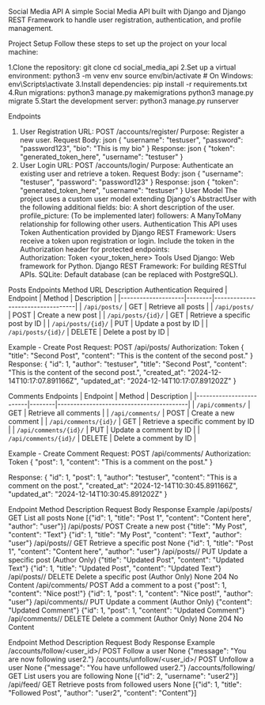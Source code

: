 Social Media API
A simple Social Media API built with Django and Django REST Framework to handle user registration, authentication, and profile management.

Project Setup
Follow these steps to set up the project on your local machine:

1.Clone the repository:
    git clone <repository-url>
    cd social_media_api
2.Set up a virtual environment:
    python3 -m venv env
    source env/bin/activate  # On Windows: env\Scripts\activate
3.Install dependencies:
    pip install -r requirements.txt
4.Run migrations:
    python3 manage.py makemigrations
    python3 manage.py migrate
5.Start the development server:
    python3 manage.py runserver

Endpoints
1. User Registration
URL: POST /accounts/register/
Purpose: Register a new user.
Request Body:
    json
    {
        "username": "testuser",
        "password": "password123",
        "bio": "This is my bio"
    }
Response:
json
    {
        "token": "generated_token_here",
        "username": "testuser"
    }
2. User Login
URL: POST /accounts/login/
Purpose: Authenticate an existing user and retrieve a token.
Request Body:
    json
    {
        "username": "testuser",
        "password": "password123"
    }
Response:
json
    {
        "token": "generated_token_here",
        "username": "testuser"
    }
User Model
The project uses a custom user model extending Django's AbstractUser with the following additional fields:
    bio: A short description of the user.
    profile_picture: (To be implemented later)
    followers: A ManyToMany relationship for following other users.
Authentication
This API uses Token Authentication provided by Django REST Framework:
Users receive a token upon registration or login.
Include the token in the Authorization header for protected endpoints:   
    Authorization: Token <your_token_here>
Tools Used
    Django: Web framework for Python.
    Django REST Framework: For building RESTful APIs.
    SQLite: Default database (can be replaced with PostgreSQL).


Posts Endpoints
Method	URL	Description	Authentication Required
| Endpoint           | Method | Description                      |
|--------------------|--------|----------------------------------|
| `/api/posts/`      | GET    | Retrieve all posts               |
| `/api/posts/`      | POST   | Create a new post                |
| `/api/posts/{id}/` | GET    | Retrieve a specific post by ID   |
| `/api/posts/{id}/` | PUT    | Update a post by ID              |
| `/api/posts/{id}/` | DELETE | Delete a post by ID              |

Example - Create Post
Request:
POST /api/posts/
Authorization: Token <Your-Token>
{
  "title": "Second Post",
  "content": "This is the content of the second post."
}
Response:
{
  "id": 1,
  "author": "testuser",
  "title": "Second Post",
  "content": "This is the content of the second post.",
  "created_at": "2024-12-14T10:17:07.891166Z",
  "updated_at": "2024-12-14T10:17:07.891202Z"
}

Comments Endpoints
| Endpoint                | Method | Description                             |
|-------------------------|--------|-----------------------------------------|
| `/api/comments/`        | GET    | Retrieve all comments                   |
| `/api/comments/`        | POST   | Create a new comment                    |
| `/api/comments/{id}/`   | GET    | Retrieve a specific comment by ID       |
| `/api/comments/{id}/`   | PUT    | Update a comment by ID                  |
| `/api/comments/{id}/`   | DELETE | Delete a comment by ID                  |

Example - Create Comment
Request:
POST /api/comments/
Authorization: Token <Your-Token>
{
  "post": 1,
  "content": "This is a comment on the post."
}

Response:
{
  "id": 1,
  "post": 1,
  "author": "testuser",
  "content": "This is a comment on the post.",
  "created_at": "2024-12-14T10:30:45.891166Z",
  "updated_at": "2024-12-14T10:30:45.891202Z"
}

Endpoint	Method	Description	Request Body	Response Example
/api/posts/	GET	List all posts	None	[{"id": 1, "title": "Post 1", "content": "Content here", "author": "user"}]
/api/posts/	POST	Create a new post	{"title": "My Post", "content": "Text"}	{"id": 1, "title": "My Post", "content": "Text", "author": "user"}
/api/posts/<id>/	GET	Retrieve a specific post	None	{"id": 1, "title": "Post 1", "content": "Content here", "author": "user"}
/api/posts/<id>/	PUT	Update a specific post (Author Only)	{"title": "Updated Post", "content": "Updated Text"}	{"id": 1, "title": "Updated Post", "content": "Updated Text"}
/api/posts/<id>/	DELETE	Delete a specific post (Author Only)	None	204 No Content
/api/comments/	POST	Add a comment to a post	{"post": 1, "content": "Nice post!"}	{"id": 1, "post": 1, "content": "Nice post!", "author": "user"}
/api/comments/<id>/	PUT	Update a comment (Author Only)	{"content": "Updated Comment"}	{"id": 1, "post": 1, "content": "Updated Comment"}
/api/comments/<id>/	DELETE	Delete a comment (Author Only)	None	204 No Content

Endpoint	Method	Description	Request Body	Response Example
/accounts/follow/<user_id>/	POST	Follow a user	None	{"message": "You are now following user2."}
/accounts/unfollow/<user_id>/	POST	Unfollow a user	None	{"message": "You have unfollowed user2."}
/accounts/following/	GET	List users you are following	None	[{"id": 2, "username": "user2"}]
/api/feed/	GET	Retrieve posts from followed users	None	[{"id": 1, "title": "Followed Post", "author": "user2", "content": "Content"}]

